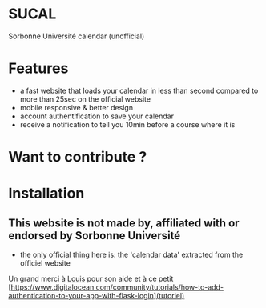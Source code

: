 # SUCAL
Sorbonne Université calendar (unofficial)

# Features
- a fast website that loads your calendar in less than second compared to more than 25sec on the official website
- mobile responsive & better design
- account authentification to save your calendar 
- receive a notification to tell you 10min before a course where it is


# Want to contribute ?

# Installation

## This website is not made by, affiliated with or endorsed by Sorbonne Université
- the only official thing here is:  the 'calendar data' extracted from the officiel website

Un grand merci à [Louis](https://github.com/lgvld) pour son aide
et 
à ce petit [https://www.digitalocean.com/community/tutorials/how-to-add-authentication-to-your-app-with-flask-login](tutoriel) 
